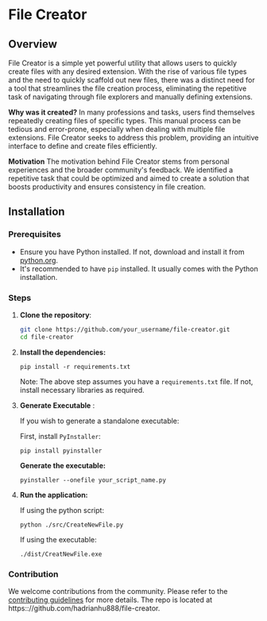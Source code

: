 # File Creator

## Overview

File Creator is a simple yet powerful utility that allows users to quickly create files with any desired extension. With the rise of various file types and the need to quickly scaffold out new files, there was a distinct need for a tool that streamlines the file creation process, eliminating the repetitive task of navigating through file explorers and manually defining extensions.

**Why was it created?**
In many professions and tasks, users find themselves repeatedly creating files of specific types. This manual process can be tedious and error-prone, especially when dealing with multiple file extensions. File Creator seeks to address this problem, providing an intuitive interface to define and create files efficiently.

**Motivation**
The motivation behind File Creator stems from personal experiences and the broader community's feedback. We identified a repetitive task that could be optimized and aimed to create a solution that boosts productivity and ensures consistency in file creation.

## Installation

### Prerequisites

- Ensure you have Python installed. If not, download and install it from [python.org](https://www.python.org/downloads/).
- It's recommended to have `pip` installed. It usually comes with the Python installation.

### Steps

1. **Clone the repository**:

   ```bash
   git clone https://github.com/your_username/file-creator.git
   cd file-creator
   ```
2. **Install the dependencies:**

    ```
    pip install -r requirements.txt
    ```

    Note: The above step assumes you have a `requirements.txt` file. If not, install necessary libraries as required.

3. **Generate Executable** :

    If you wish to generate a standalone executable:

   First, install `PyInstaller`:

    ```
    pip install pyinstaller
    ```

    **Generate the executable:** 

    ```
    pyinstaller --onefile your_script_name.py 
    ```
    
4. **Run the application:**
   
   If using the python script: 

   ```
   python ./src/CreateNewFile.py
   ```

    If using the executable:

    ```./dist/CreateNewFile.exe
    ./dist/CreatNewFile.exe
    ```

### Contribution 

We welcome contributions from the community. Please refer to the [contributing guidelines](CONTRIBUTING.md) for more details. The repo is located at https:://github.com/hadrianhu888/file-creator.